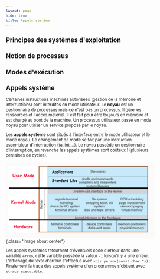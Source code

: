 ```yaml
---
layout: page
hide: true
title: Appels système
---
```

<script type="text/javascript" async
  src="https://cdn.mathjax.org/mathjax/latest/MathJax.js?config=TeX-MML-AM_CHTML">
</script>

<style>
html {
 zoom: 0.80;
}
</style>

## Principes des systèmes d'exploitation

## Notion de processus

## Modes d'exécution 

## Appels système 

Certaines instructions machines autorisées (gestion de la mémoire et
interruptions) sont interdites en mode utilisateur. Le **noyau** est un
gestionnaire de processus mais ce n'est pas un processus. Il gère les ressources
et l'accès matériel. Il est fait pour être toujours en mémoire et est chargé au
boot de la machine. Un processus utilisateur passe en mode noyau pour utiliser
un service proposé par le noyau.

Les **appels système** sont situés à l'interface entre le mode utilisateur et le
mode noyau. Le changement de mode se fait par une instruction assembleur
d'interruption (ta, int,...). Le noyau possède un gestionnaire d'interruption,
en revanche les appels systèmes sont coûteux ! (plusieurs centaines de cycles). 

![resume](/assets/images/prog_sys/1.png){:class="image about center"}

Les appels systèmes retournent d'éventuels code d'erreur dans une variable
`errno`, cette variable possède la valeur `-1` lorsqu'il y a une erreur.
L'affichage du texte d'erreur s'effectue avec `voir perror(const char *s);`.
Finalement la trace des appels système d'un programme s'obtient avec `strace executable`.
